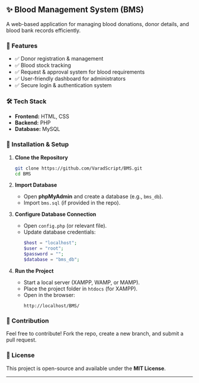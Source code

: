 ## ✨ Blood Management System (BMS)
A web-based application for managing blood donations, donor details, and blood bank records efficiently.

### 📀 Features
- ✅ Donor registration & management  
- ✅ Blood stock tracking  
- ✅ Request & approval system for blood requirements  
- ✅ User-friendly dashboard for administrators  
- ✅ Secure login & authentication system  

### 🛠️ Tech Stack
- **Frontend:** HTML, CSS  
- **Backend:** PHP  
- **Database:** MySQL  

### 🚀 Installation & Setup
1. **Clone the Repository**  
   ```bash
   git clone https://github.com/VaradScript/BMS.git
   cd BMS
   ```
2. **Import Database**  
   - Open **phpMyAdmin** and create a database (e.g., `bms_db`).  
   - Import `bms.sql` (if provided in the repo).  

3. **Configure Database Connection**  
   - Open `config.php` (or relevant file).  
   - Update database credentials:
     ```php
     $host = "localhost";
     $user = "root";
     $password = "";
     $database = "bms_db";
     ```

4. **Run the Project**  
   - Start a local server (XAMPP, WAMP, or MAMP).  
   - Place the project folder in `htdocs` (for XAMPP).  
   - Open in the browser:  
     ```
     http://localhost/BMS/
     ```

  

### 🤝 Contribution
Feel free to contribute! Fork the repo, create a new branch, and submit a pull request.  

### 📝 License
This project is open-source and available under the **MIT License**.
  ***
